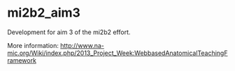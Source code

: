 mi2b2_aim3
==========

Development for aim 3 of the mi2b2 effort.

More information: http://www.na-mic.org/Wiki/index.php/2013_Project_Week:WebbasedAnatomicalTeachingFramework

